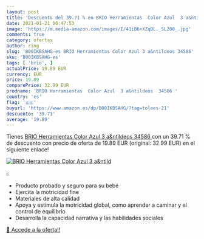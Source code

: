```yaml
---
layout: post
title: 'Descuento del 39.71 % en BRIO Herramientas  Color Azul  3 a&ntild'
date: 2021-01-21 06:47:53
image: 'https://m.media-amazon.com/images/I/41iB6+XZqDL._SL200_.jpg'
comments: true
category: ofertas
author: ring
slug: 'B00IKBSAHG-es BRIO Herramientas Color Azul 3 a&ntildeos 34586'
sku: 'B00IKBSAHG-es'
tags: [ 'brio', ]
actualPrice: 19.89 EUR
currency: EUR
price: 19.89
comparePrice: 32.99 EUR
prodname: 'BRIO Herramientas  Color Azul  3 a&ntildeos  34586 '
country: 'es'
flag: '🇪🇸'
buyurl: 'https://www.amazon.es/dp/B00IKBSAHG/?tag=tolees-21'
descuento: '39.71'
average: '19.89'
---
```


Tienes [BRIO Herramientas  Color Azul  3 a&ntildeos  34586 ](https://www.amazon.es/dp/B00IKBSAHG/?tag=tolees-21) con un 39.71 % de descuento con precio de oferta de 19.89 EUR (original: 32.99 EUR) en el siguiente enlace!

[![BRIO Herramientas  Color Azul  3 a&ntild](https://m.media-amazon.com/images/I/41iB6+XZqDL._SL200_.jpg)](https://www.amazon.es/dp/B00IKBSAHG/?tag=tolees-21)

ℹ️:

- Producto probado y seguro para su bebé
- Ejercita la motricidad fine
- Materiales de alta calidad
- Apoya y estimula la motricidad global, como aprender a caminar y el control de equilibrio
- Desarrolla la capacidad narrativa y las habilidades sociales

[🛒 Accede a la oferta!!](https://www.amazon.es/dp/B00IKBSAHG/?tag=tolees-21)
